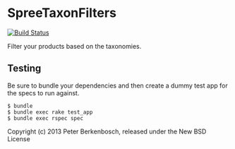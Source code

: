SpreeTaxonFilters
=================
[![Build Status](https://travis-ci.org/pero-ict-solutions/spree_taxon_filters.png?branch=master)](https://travis-ci.org/pero-ict-solutions/spree_taxon_filters)

Filter your products based on the taxonomies.

Testing
-------

Be sure to bundle your dependencies and then create a dummy test app for the specs to run against.

    $ bundle
    $ bundle exec rake test_app
    $ bundle exec rspec spec

Copyright (c) 2013 Peter Berkenbosch, released under the New BSD License
